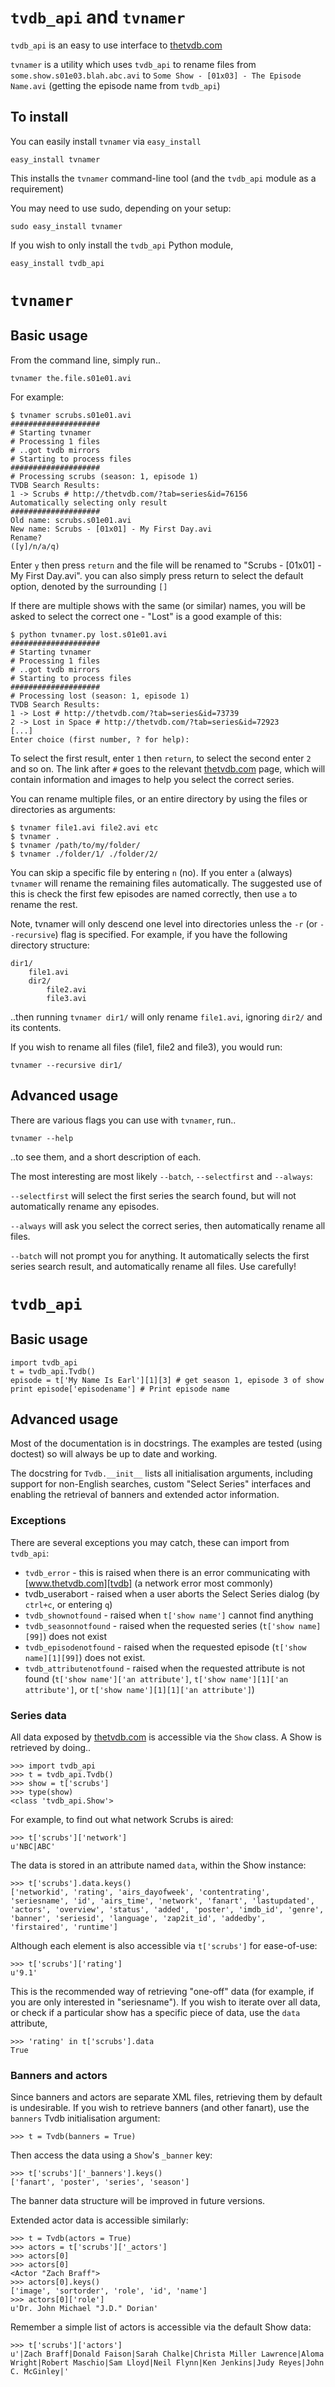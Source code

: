 # `tvdb_api` and `tvnamer`

`tvdb_api` is an easy to use interface to [thetvdb.com][tvdb]

`tvnamer` is a utility which uses `tvdb_api` to rename files from `some.show.s01e03.blah.abc.avi` to `Some Show - [01x03] - The Episode Name.avi` (getting the episode name from `tvdb_api`)

## To install

You can easily install `tvnamer` via `easy_install`

    easy_install tvnamer

This installs the `tvnamer` command-line tool (and the `tvdb_api` module as a requirement)

You may need to use sudo, depending on your setup:

    sudo easy_install tvnamer

If you wish to only install the `tvdb_api` Python module,

    easy_install tvdb_api

# `tvnamer`

## Basic usage

From the command line, simply run..

    tvnamer the.file.s01e01.avi

For example:

    $ tvnamer scrubs.s01e01.avi
    ####################
    # Starting tvnamer
    # Processing 1 files
    # ..got tvdb mirrors
    # Starting to process files
    ####################
    # Processing scrubs (season: 1, episode 1)
    TVDB Search Results:
    1 -> Scrubs # http://thetvdb.com/?tab=series&id=76156
    Automatically selecting only result
    ####################
    Old name: scrubs.s01e01.avi
    New name: Scrubs - [01x01] - My First Day.avi
    Rename?
    ([y]/n/a/q)

Enter `y` then press `return` and the file will be renamed to "Scrubs - [01x01] - My First Day.avi". you can also simply press return to select the default option, denoted by the surrounding `[]`

If there are multiple shows with the same (or similar) names, you will be asked to select the correct one - "Lost" is a good example of this:

    $ python tvnamer.py lost.s01e01.avi 
    ####################
    # Starting tvnamer
    # Processing 1 files
    # ..got tvdb mirrors
    # Starting to process files
    ####################
    # Processing lost (season: 1, episode 1)
    TVDB Search Results:
    1 -> Lost # http://thetvdb.com/?tab=series&id=73739
    2 -> Lost in Space # http://thetvdb.com/?tab=series&id=72923
    [...]
    Enter choice (first number, ? for help):

To select the first result, enter `1` then `return`, to select the second enter `2` and so on. The link after `#` goes to the relevant [thetvdb.com][tvdb] page, which will contain information and images to help you select the correct series.

You can rename multiple files, or an entire directory by using the files or directories as arguments:

    $ tvnamer file1.avi file2.avi etc
    $ tvnamer .
    $ tvnamer /path/to/my/folder/
    $ tvnamer ./folder/1/ ./folder/2/

You can skip a specific file by entering `n` (no). If you enter `a` (always) `tvnamer` will rename the remaining files automatically. The suggested use of this is check the first few episodes are named correctly, then use `a` to rename the rest.

Note, tvnamer will only descend one level into directories unless the `-r` (or `--recursive`) flag is specified. For example, if you have the following directory structure:

    dir1/
        file1.avi
        dir2/
            file2.avi
            file3.avi

..then running `tvnamer dir1/` will only rename `file1.avi`, ignoring `dir2/` and its contents.

If you wish to rename all files (file1, file2 and file3), you would run:

    tvnamer --recursive dir1/

## Advanced usage

There are various flags you can use with `tvnamer`, run..

    tvnamer --help

..to see them, and a short description of each.

The most interesting are most likely `--batch`, `--selectfirst` and `--always`:

`--selectfirst` will select the first series the search found, but will not automatically rename any episodes.

`--always` will ask you select the correct series, then automatically rename all files.

`--batch` will not prompt you for anything. It automatically selects the first series search result, and automatically rename all files. Use carefully!

# `tvdb_api`

## Basic usage

    import tvdb_api
    t = tvdb_api.Tvdb()
    episode = t['My Name Is Earl'][1][3] # get season 1, episode 3 of show
    print episode['episodename'] # Print episode name

## Advanced usage

Most of the documentation is in docstrings. The examples are tested (using doctest) so will always be up to date and working.

The docstring for `Tvdb.__init__` lists all initialisation arguments, including support for non-English searches, custom "Select Series" interfaces and enabling the retrieval of banners and extended actor information.

### Exceptions

There are several exceptions you may catch, these can import from `tvdb_api`:

- `tvdb_error` - this is raised when there is an error communicating with [www.thetvdb.com][tvdb] (a network error most commonly)
- tvdb_userabort - raised when a user aborts the Select Series dialog (by `ctrl+c`, or entering `q`)
- `tvdb_shownotfound` - raised when `t['show name']` cannot find anything
- `tvdb_seasonnotfound` - raised when the requested series (`t['show name][99]`) does not exist
- `tvdb_episodenotfound` - raised when the requested episode (`t['show name][1][99]`) does not exist.
- `tvdb_attributenotfound` - raised when the requested attribute is not found (`t['show name']['an attribute']`, `t['show name'][1]['an attribute']`, or ``t['show name'][1][1]['an attribute']``)

### Series data

All data exposed by [thetvdb.com][tvdb] is accessible via the `Show` class. A Show is retrieved by doing..

    >>> import tvdb_api
    >>> t = tvdb_api.Tvdb()
    >>> show = t['scrubs']
    >>> type(show)
    <class 'tvdb_api.Show'>

For example, to find out what network Scrubs is aired:

    >>> t['scrubs']['network']
    u'NBC|ABC'

The data is stored in an attribute named `data`, within the Show instance:

    >>> t['scrubs'].data.keys()
    ['networkid', 'rating', 'airs_dayofweek', 'contentrating', 'seriesname', 'id', 'airs_time', 'network', 'fanart', 'lastupdated', 'actors', 'overview', 'status', 'added', 'poster', 'imdb_id', 'genre', 'banner', 'seriesid', 'language', 'zap2it_id', 'addedby', 'firstaired', 'runtime']

Although each element is also accessible via `t['scrubs']` for ease-of-use:

    >>> t['scrubs']['rating']
    u'9.1'

This is the recommended way of retrieving "one-off" data (for example, if you are only interested in "seriesname"). If you wish to iterate over all data, or check if a particular show has a specific piece of data, use the `data` attribute,

    >>> 'rating' in t['scrubs'].data
    True

### Banners and actors

Since banners and actors are separate XML files, retrieving them by default is undesirable. If you wish to retrieve banners (and other fanart), use the `banners` Tvdb initialisation argument:

    >>> t = Tvdb(banners = True)

Then access the data using a `Show`'s `_banner` key:

    >>> t['scrubs']['_banners'].keys()
    ['fanart', 'poster', 'series', 'season']

The banner data structure will be improved in future versions.

Extended actor data is accessible similarly:

    >>> t = Tvdb(actors = True)
    >>> actors = t['scrubs']['_actors']
    >>> actors[0]
    >>> actors[0]
    <Actor "Zach Braff">
    >>> actors[0].keys()
    ['image', 'sortorder', 'role', 'id', 'name']
    >>> actors[0]['role']
    u'Dr. John Michael "J.D." Dorian'

Remember a simple list of actors is accessible via the default Show data:

    >>> t['scrubs']['actors']
    u'|Zach Braff|Donald Faison|Sarah Chalke|Christa Miller Lawrence|Aloma Wright|Robert Maschio|Sam Lloyd|Neil Flynn|Ken Jenkins|Judy Reyes|John C. McGinley|'

[tvdb]: http://www.thetvdb.com